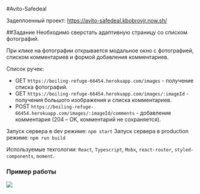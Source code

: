 #Avito-Safedeal

Задеплоенный проект: https://avito-safedeal.kbobrovjr.now.sh/

##Задание
Необходимо сверстать адаптивную страницу со списком фотографий.​

При клике на фотографии открывается модальное окно с фотографией, списком комментариев и формой добавления комментариев.​

Список ручек:

* GET ```https://boiling-refuge-66454.herokuapp.com/images``` - получение списка фотографий.
* GET ```https://boiling-refuge-66454.herokuapp.com/images/:imageId``` - получения большого изображения и списка комментариев.
* POST ```https://boiling-refuge-66454.herokuapp.com/images/:imageId/comments``` - добавление комментария (204 – OK, комментарий не сохраняется).

Запуск сервера в dev режиме: ```npm start```
Запуск сервера в production режиме: ```npm run build```

Используемые техгологии: ```React```, ```Typescript```, ```Mobx```, ```react-router```, ```styled-components```, ```moment```.


### Пример работы

![](http://g.recordit.co/3T9ctj7eaU.gif)